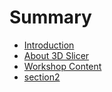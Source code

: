 # Summary

* [Introduction](README.md)
* [About 3D Slicer](gitbooksintro.md)
* [Workshop Content](content/section1.md)
* [section2](content/section2.md)

